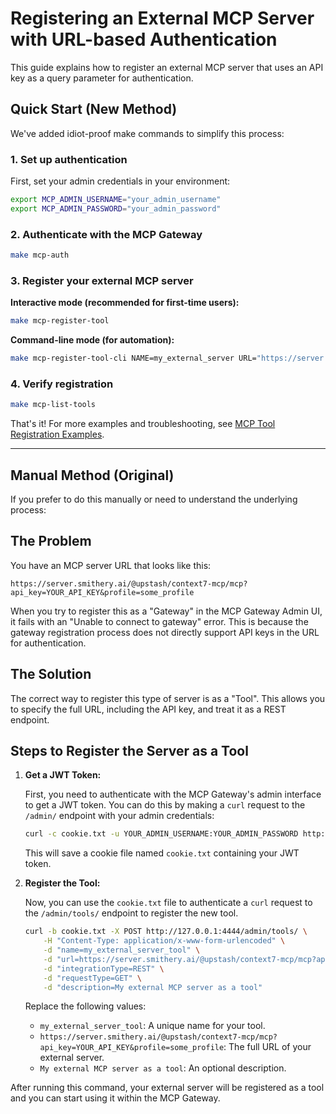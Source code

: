 # Registering an External MCP Server with URL-based Authentication

This guide explains how to register an external MCP server that uses an API key as a query parameter for authentication.

## Quick Start (New Method)

We've added idiot-proof make commands to simplify this process:

### 1. Set up authentication

First, set your admin credentials in your environment:

```bash
export MCP_ADMIN_USERNAME="your_admin_username"
export MCP_ADMIN_PASSWORD="your_admin_password"
```

### 2. Authenticate with the MCP Gateway

```bash
make mcp-auth
```

### 3. Register your external MCP server

**Interactive mode (recommended for first-time users):**
```bash
make mcp-register-tool
```

**Command-line mode (for automation):**
```bash
make mcp-register-tool-cli NAME=my_external_server URL="https://server.smithery.ai/@upstash/context7-mcp/mcp?api_key=YOUR_API_KEY&profile=some_profile" DESC="My external MCP server"
```

### 4. Verify registration

```bash
make mcp-list-tools
```

That's it! For more examples and troubleshooting, see [MCP Tool Registration Examples](mcp-tool-registration-examples.md).

---

## Manual Method (Original)

If you prefer to do this manually or need to understand the underlying process:

## The Problem

You have an MCP server URL that looks like this:

```
https://server.smithery.ai/@upstash/context7-mcp/mcp?api_key=YOUR_API_KEY&profile=some_profile
```

When you try to register this as a "Gateway" in the MCP Gateway Admin UI, it fails with an "Unable to connect to gateway" error. This is because the gateway registration process does not directly support API keys in the URL for authentication.

## The Solution

The correct way to register this type of server is as a "Tool". This allows you to specify the full URL, including the API key, and treat it as a REST endpoint.

## Steps to Register the Server as a Tool

1.  **Get a JWT Token:**

    First, you need to authenticate with the MCP Gateway's admin interface to get a JWT token. You can do this by making a `curl` request to the `/admin/` endpoint with your admin credentials:

    ```bash
    curl -c cookie.txt -u YOUR_ADMIN_USERNAME:YOUR_ADMIN_PASSWORD http://127.0.0.1:4444/admin/
    ```

    This will save a cookie file named `cookie.txt` containing your JWT token.

2.  **Register the Tool:**

    Now, you can use the `cookie.txt` file to authenticate a `curl` request to the `/admin/tools/` endpoint to register the new tool.

    ```bash
    curl -b cookie.txt -X POST http://127.0.0.1:4444/admin/tools/ \
        -H "Content-Type: application/x-www-form-urlencoded" \
        -d "name=my_external_server_tool" \
        -d "url=https://server.smithery.ai/@upstash/context7-mcp/mcp?api_key=YOUR_API_KEY&profile=some_profile" \
        -d "integrationType=REST" \
        -d "requestType=GET" \
        -d "description=My external MCP server as a tool"
    ```

    Replace the following values:
    *   `my_external_server_tool`: A unique name for your tool.
    *   `https://server.smithery.ai/@upstash/context7-mcp/mcp?api_key=YOUR_API_KEY&profile=some_profile`: The full URL of your external server.
    *   `My external MCP server as a tool`: An optional description.

After running this command, your external server will be registered as a tool and you can start using it within the MCP Gateway.
